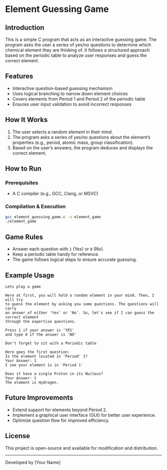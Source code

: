 # Element Guessing Game

## Introduction
This is a simple C program that acts as an interactive guessing game. The program asks the user a series of yes/no questions to determine which chemical element they are thinking of. It follows a structured approach based on the periodic table to analyze user responses and guess the correct element.

## Features
- Interactive question-based guessing mechanism
- Uses logical branching to narrow down element choices
- Covers elements from Period 1 and Period 2 of the periodic table
- Ensures user input validation to avoid incorrect responses

## How It Works
1. The user selects a random element in their mind.
2. The program asks a series of yes/no questions about the element’s properties (e.g., period, atomic mass, group classification).
3. Based on the user’s answers, the program deduces and displays the correct element.

## How to Run
### Prerequisites
- A C compiler (e.g., GCC, Clang, or MSVC)

### Compilation & Execution
```bash
gcc element_guessing_game.c -o element_game
./element_game
```

## Game Rules
- Answer each question with `1` (Yes) or `0` (No).
- Keep a periodic table handy for reference.
- The game follows logical steps to ensure accurate guessing.

## Example Usage
```
Lets play a game

Here at first, you will hold a random element in your mind. Then, I will try
to guess the element by asking you some questions. The questions will carry
an answer of either 'Yes' or 'No'. So, let's see if I can guess the correct element
through the expertise questions.

Press 1 if your answer is 'YES'
and type 0 if the answer is 'NO'

Don't forget to sit with a Periodic table

Here goes the first question:
Is the element located in 'Period' 1?
Your Answer: 1
I see your element is in 'Period 1'

Does it have a single Proton in its Nucleus?
Your Answer: 1
The element is Hydrogen.
```

## Future Improvements
- Extend support for elements beyond Period 2.
- Implement a graphical user interface (GUI) for better user experience.
- Optimize question flow for improved efficiency.

## License
This project is open-source and available for modification and distribution.

---
Developed by [Your Name]

